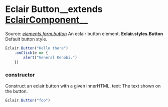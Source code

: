 # Eclair Button__extends [EclairComponent](https://github.com/SamGarlick/Eclair/tree/main/docs/elements/component.md)__<br/>

Source: [_elements.form.button_](https://github.com/SamGarlick/Eclair/tree/main/src/elements/form/button.js)
An eclair button element.
**Eclair.styles.Button**  Default button style.
```javascript
Eclair.Button("Hello there")
    .onClick(e => {
        alert("General Kenobi.")
    })
```
### constructor
Construct an eclair button with a given innerHTML.
text: The text shown on the button.
```javascript
Eclair.Button("foo")
```